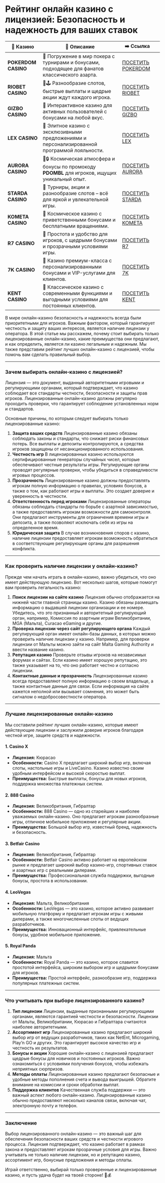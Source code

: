 # Рейтинг онлайн казино с лицензией: Безопасность и надежность для ваших ставок
| 🎰 Казино           | 📜 Описание                                                                                       | ➡️ Ссылка                                                                                          |   |
| ------------------- | ------------------------------------------------------------------------------------------------- | -------------------------------------------------------------------------------------------------- | - |
| **POKERDOM CASINO** | 🎲 Погружение в мир покера с турнирами и бонусами, подходящее для фанатов классического азарта.   | [ПОСЕТИТЬ POKERDOM](https://brandplay.link/FwVc4f)                                                 |   |
| **RIOBET CASINO**   | 🌟🕹️ Разнообразие слотов, быстрые выплаты и щедрые акции ждут каждого игрока.                    | [ПОСЕТИТЬ RIOBET](https://brandplay.link/TnjsxFvH)                                                 |   |
| **GIZBO CASINO**    | 🚀 Интерактивное казино для активных пользователей с бонусами на любой вкус.                      | [ПОСЕТИТЬ GIZBO](https://brandplay.link/rvzLrVLp)                                                  |   |
| **LEX CASINO**      | 🎰 Элитное казино с эксклюзивными предложениями и персонализированной программой лояльности.      | [ПОСЕТИТЬ LEX](https://brandplay.link/VMqNXPFs)                                                    |   |
| **AURORA CASINO**   | 🌌🔒 Космическая атмосфера и бонусы по промокоду **PDOMBL** для игроков, ищущих уникальный опыт. | [ПОСЕТИТЬ AURORA](https://10trafic-stat2.com/click/668546556bcc6313411604bc/6766/13031/subaccount) |   |
| **STARDA CASINO**   | 🌠 Турниры, акции и разнообразие слотов – всё для яркой и увлекательной игры.                     | [ПОСЕТИТЬ STARDA](https://brandplay.link/HDcDrxLk)                                                 |   |
| **KOMETA CASINO**   | 💫 Космическое казино с приветственными бонусами и бесплатными вращениями.                        | [ПОСЕТИТЬ KOMETA](https://brandplay.link/jHzFFYGv)                                                 |   |
| **R7 CASINO**       | 🎯 Простота и удобство для игроков, с щедрыми бонусами и прозрачными условиями игры.              | [ПОСЕТИТЬ R7](https://brandplay.link/dByFXP7h)                                                     |   |
| **7K CASINO**       | 💎 Казино премиум-класса с персонализированными бонусами и VIP-услугами для клиентов.             | [ПОСЕТИТЬ 7K](https://brandplay.link/dd46bNgD)                                                     |   |
| **KENT CASINO**     | 🎲 Классическое казино с современными функциями и выгодными условиями для постоянных клиентов.    | [ПОСЕТИТЬ KENT](https://brandplay.link/XRH1g6Vb)                                                   |   |
В мире онлайн-казино безопасность и надежность всегда были приоритетными для игроков. Важным фактором, который гарантирует честность и защиту ваших интересов, является наличие лицензии у оператора. В этой статье мы расскажем, почему стоит выбирать только лицензированные онлайн-казино, какие преимущества они предлагают, и как определить, является ли казино легальным и надежным. Мы также представим рейтинг лучших онлайн-казино с лицензией, чтобы помочь вам сделать правильный выбор.

***

### Зачем выбирать онлайн-казино с лицензией?

Лицензия — это документ, выданный авторитетными игровыми и регулирующими органами, который подтверждает, что казино соблюдает все стандарты честности, безопасности и защиты прав игроков. Лицензированные онлайн-казино должны регулярно проходить проверки, что гарантирует соблюдение установленных норм и стандартов.

Основные причины, по которым следует выбирать только лицензированные казино:

1. **Защита ваших средств**
   Лицензированные казино обязаны соблюдать законы и стандарты, что снижает риски финансовых потерь. Все выплаты и депозиты контролируются, а средства игроков защищены от несанкционированного использования.
2. **Честность игр**
   В лицензированных казино используются сертифицированные генераторы случайных чисел, которые обеспечивают честные результаты игры. Регулирующие органы проводят регулярные проверки, чтобы убедиться в справедливости игровых процессов.
3. **Прозрачность**
   Лицензированные казино должны предоставлять игрокам полную информацию о правилах, условиях бонусов, а также о том, как работают игры и выплаты. Это создает доверие и уверенность в честности.
4. **Ответственность перед игроками**
   Лицензированные операторы обязаны соблюдать стандарты по борьбе с азартной зависимостью, а также предоставлять игрокам возможности для самоконтроля. Они предлагают инструменты для ограничения времени игры и депозита, а также позволяют исключать себя из игры на определенное время.
5. **Юридическая защита**
   В случае возникновения споров с казино, наличие лицензии предоставляет игрокам возможность обратиться в соответствующие регулирующие органы для разрешения конфликта.

***

### Как проверить наличие лицензии у онлайн-казино?

Прежде чем начать играть в онлайн-казино, важно убедиться, что оно имеет действующую лицензию. Вот несколько шагов, которые помогут вам проверить легальность казино:

1. **Поиск лицензии на сайте казино**
   Лицензия обычно отображается на нижней части главной страницы казино. Казино обязаны размещать информацию о выдавшей лицензии организации и ее номере. Убедитесь, что это признанный и авторитетный регулирующий орган, например, Комиссия по азартным играм Великобритании, MGA (Мальта), Curacao eGaming и другие.
2. **Проверка лицензии через сайт регулирующего органа**
   Каждый регулирующий орган имеет онлайн-базы данных, в которых можно проверить наличие лицензии у казино. Например, для проверки лицензии от Мальты можно зайти на сайт Malta Gaming Authority и ввести название казино.
3. **Репутация казино**
   Проверьте отзывы игроков на независимых форумах и сайтах. Если казино имеет хорошую репутацию, это также указывает на то, что оно работает честно и согласно лицензии.
4. **Контактные данные и прозрачность**
   Лицензированные казино всегда предоставляют полную информацию о своем владельце, а также контактные данные для связи. Если информация на сайте кажется неполной или вызывает сомнения, это может быть сигналом о недобросовестности оператора.

***

### Лучшие лицензированные онлайн-казино

Мы составили рейтинг лучших онлайн-казино, которые имеют действующие лицензии и заслужили доверие игроков благодаря честной игре, защите средств и надежности.

#### 1. **Casino X**

* **Лицензия:** Кюрасао
* **Особенности:** Casino X предлагает широкий выбор игр, включая слоты, настольные игры и LiveCasino. Казино известно своим удобным интерфейсом и высокой скоростью выплат.
* **Преимущества:** Быстрые выплаты, бонусы для новых игроков, поддержка множества платежных систем.

#### 2. **888 Casino**

* **Лицензия:** Великобритания, Гибралтар
* **Особенности:** 888 Casino — одно из старейших и наиболее уважаемых онлайн-казино. Оно предлагает игрокам разнообразные игры, отличное мобильное приложение и регулярные акции.
* **Преимущества:** Большой выбор игр, известный бренд, надежность и безопасность.

#### 3. **Betfair Casino**

* **Лицензия:** Великобритания, Гибралтар
* **Особенности:** Betfair Casino активно работает на европейском рынке и предлагает широкий выбор казино-игр, спортивных ставок и азартных игр с реальными дилерами.
* **Преимущества:** Профессиональная служба поддержки, выгодные бонусы, простота в использовании.

#### 4. **LeoVegas**

* **Лицензия:** Мальта, Великобритания
* **Особенности:** LeoVegas — это казино, которое активно развивает мобильную платформу и предлагает игрокам игры с живыми дилерами, а также многочисленные слоты от ведущих разработчиков.
* **Преимущества:** Инновационный интерфейс, привлекательные бонусы, удобное мобильное приложение.

#### 5. **Royal Panda**

* **Лицензия:** Мальта
* **Особенности:** Royal Panda — это казино, которое славится простотой интерфейса, широким выбором игр и щедрыми бонусами для игроков.
* **Преимущества:** Простой интерфейс, разнообразие игр, поддержка популярных платежных систем.

***

### Что учитывать при выборе лицензированного казино?

1. **Тип лицензии** Лицензии, выданные признанными регулирующими органами, являются гарантией честности и безопасности. Лицензии от Мальты, Великобритании, Кюрасао и Гибралтара считаются наиболее авторитетными.
2. **Ассортимент игр** Лицензированные казино предлагают широкий выбор игр от ведущих разработчиков, таких как NetEnt, Microgaming, Play’n GO и других. Это гарантирует высокое качество игр и честность их результатов.
3. **Бонусы и акции** Хорошие онлайн-казино с лицензией предлагают щедрые бонусы для новичков и постоянных игроков. Важно ознакомиться с условиями получения бонусов, чтобы избежать неприятных сюрпризов.
4. **Методы оплаты** Лицензированные казино предлагают безопасные и удобные методы пополнения счета и вывода выигрышей. Обратите внимание на комиссии и сроки обработки выплат.
5. **Поддержка клиентов** Качественная служба поддержки — это важный аспект любого онлайн-казино. Лицензированные казино обычно предоставляют несколько каналов связи, включая чат, электронную почту и телефон.

***

### Заключение

Выбор лицензированного онлайн-казино — это важный шаг для обеспечения безопасности ваших средств и честности игрового процесса. Лицензия подтверждает, что казино работает в рамках закона и предоставляет игрокам прозрачные условия для игры. Важно учитывать не только наличие лицензии, но и репутацию казино, ассортимент игр, бонусные предложения и методы оплаты.

Играй ответственно, выбирай только проверенные и лицензированные казино, и пусть удача будет на твоей стороне! 🎲💰
